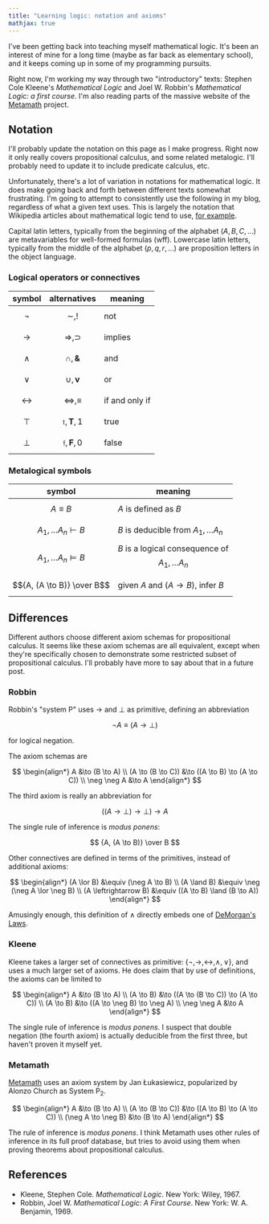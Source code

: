 ```yaml
---
title: "Learning logic: notation and axioms"
mathjax: true
---
```

I've been getting back into teaching myself mathematical logic.
It's been an interest of mine for a long time (maybe as far back as elementary school), and it keeps coming up in some of my programming pursuits.

Right now, I'm working my way through two "introductory" texts: Stephen Cole Kleene's *Mathematical Logic* and Joel W. Robbin's *Mathematical Logic: a first course*.
I'm also reading parts of the massive website of the [Metamath](http://us.metamath.org/) project.

## Notation

I'll probably update the notation on this page as I make progress.
Right now it only really covers propositional calculus, and some related metalogic.
I'll probably need to update it to include predicate calculus, etc.

Unfortunately, there's a lot of variation in notations for mathematical logic.
It does make going back and forth between different texts somewhat frustrating.
I'm going to attempt to consistently use the following in my blog, regardless of what a given text uses.
This is largely the notation that Wikipedia articles about mathematical logic tend to use, [for example](https://en.wikipedia.org/wiki/Propositional_calculus).

Capital latin letters, typically from the beginning of the alphabet $(A, B, C, \ldots)$ are metavariables for well-formed formulas (wff).
Lowercase latin letters, typically from the middle of the alphabet $(p, q, r, \ldots)$ are proposition letters in the object language.

### Logical operators or connectives

|symbol|alternatives|meaning|
|------|------------|-------|
| $$\neg$$  | $$\sim, !$$ | not |
| $$\to$$   | $$\Rightarrow, \supset$$ | implies |
| $$\land$$ | $$\cap, {\mathbf \&} $$ | and |
| $$\lor$$  | $$\cup, {\mathbf v} $$ | or |
| $$\leftrightarrow$$ |$$\Leftrightarrow, \equiv$$ | if and only if |
| $$\top$$  | $${\mathfrak t}, {\mathbf T}, 1$$ | true |
| $$\bot$$  | $${\mathfrak f}, {\mathbf F}, 0$$ | false |

### Metalogical symbols

|symbol|meaning|
|------|-------|
| $$A \equiv B$$ | $A$ is defined as $B$ |
| $$A_1, \ldots A_n \vdash B $$ | $B$ is deducible from $A_1, \ldots A_n$ |
| $$A_1, \ldots A_n \vDash B $$ | $B$ is a logical consequence of $$A_1, \ldots A_n$$ |
| $${A, (A \to B)} \over B$$ | given $A$ and $(A \to B)$, infer $B$ |

## Differences

Different authors choose different axiom schemas for propositional calculus.
It seems like these axiom schemas are all equivalent, except when they're specifically chosen to demonstrate some restricted subset of propositional calculus.
I'll probably have more to say about that in a future post.

### Robbin

Robbin's "system P" uses $\to$ and $\bot$ as primitive, defining an abbreviation

$$\neg A \equiv (A \to \bot)$$

for logical negation.

The axiom schemas are

$$
\begin{align*}
A &\to (B \to A) \\
(A \to (B \to C)) &\to ((A \to B) \to (A \to C)) \\
\neg \neg A &\to A
\end{align*}
$$

The third axiom is really an abbreviation for

$$
((A \to \bot) \to \bot) \to A
$$

The single rule of inference is *modus ponens*:

$$
{A, (A \to B)} \over B
$$

Other connectives are defined in terms of the primitives, instead of additional axioms:

$$
\begin{align*}
(A \lor B) &\equiv (\neg A \to B) \\
(A \land B) &\equiv \neg (\neg A \lor \neg B) \\
(A \leftrightarrow B) &\equiv ((A \to B) \land (B \to A))
\end{align*}
$$

Amusingly enough, this definition of $\land$ directly embeds one of [DeMorgan's Laws](https://en.wikipedia.org/wiki/De_Morgan's_laws).

### Kleene

Kleene takes a larger set of connectives as primitive: $\lbrace \neg, \to, \leftrightarrow, \land, \lor \rbrace$, and uses a much larger set of axioms.
He does claim that by use of definitions, the axioms can be limited to

$$
\begin{align*}
A &\to (B \to A) \\
(A \to B) &\to ((A \to (B \to C)) \to (A \to C)) \\
(A \to B) &\to ((A \to \neg B) \to \neg A) \\
\neg \neg A &\to A
\end{align*}
$$

The single rule of inference is *modus ponens*.
I suspect that double negation (the fourth axiom) is actually deducible from the first three, but haven't proven it myself yet.

### Metamath
[Metamath](http://us.metamath.org/mpeuni/mmset.html#scaxioms) uses an axiom system by Jan Łukasiewicz, popularized by Alonzo Church as System ${\mathrm P}_2$.

$$
\begin{align*}
A &\to (B \to A) \\
(A \to (B \to C)) &\to ((A \to B) \to (A \to C)) \\
(\neg A \to \neg B) &\to (B \to A)
\end{align*}
$$

The rule of inference is *modus ponens*.
I think Metamath uses other rules of inference in its full proof database, but tries to avoid using them when proving theorems about propositional calculus.

## References

* Kleene, Stephen Cole. *Mathematical Logic*. New York: Wiley, 1967.
* Robbin, Joel W. *Mathematical Logic: A First Course*. New York: W. A. Benjamin, 1969.
